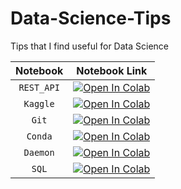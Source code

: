 # Data-Science-Tips
Tips that I find useful for Data Science

|    **Notebook**    |             **Notebook Link**               |
|:------------------:|:-------------------------------------------:|
| `REST_API`         | [![Open In Colab][badge]][rest]             |
| `Kaggle`           | [![Open In Colab][badge]][kaggle]           |
| `Git`              | [![Open In Colab][badge]][git]              |
| `Conda`            | [![Open In Colab][badge]][conda]            |
| `Daemon`           | [![Open In Colab][badge]][daemon]           |
| `SQL`              | [![Open In Colab][badge]][sql]              |


[badge]: https://colab.research.google.com/assets/colab-badge.svg
[rest]: https://colab.research.google.com/github/tabaraei/Data-Science-Tips/blob/master/REST_API.ipynb
[kaggle]: https://colab.research.google.com/github/tabaraei/Data-Science-Tips/blob/master/kaggle.ipynb
[git]: https://colab.research.google.com/github/tabaraei/Data-Science-Tips/blob/master/git.ipynb
[conda]: https://colab.research.google.com/github/tabaraei/Data-Science-Tips/blob/master/conda.ipynb
[daemon]: https://colab.research.google.com/github/tabaraei/Data-Science-Tips/blob/master/daemon.ipynb
[sql]: https://colab.research.google.com/github/tabaraei/Data-Science-Tips/blob/master/sql.ipynb

